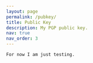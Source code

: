 ```yaml
---
layout: page
permalink: /pubkey/
title: Public Key
description: My PGP public key.
nav: true
nav_order: 3
---
```


```
For now I am just testing.
```
